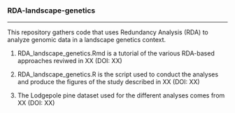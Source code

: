 ### RDA-landscape-genetics
-------------------

This repository gathers code that uses Redundancy Analysis (RDA) to analyze genomic data in a landscape genetics context.

1. RDA_landscape_genetics.Rmd is a tutorial of the various RDA-based approaches reviwed in XX (DOI: XX)

2. RDA_landscape_genetics.R is the script used to conduct the analyses and produce the figures of the study described in XX (DOI: XX)

3. The Lodgepole pine dataset used for the different analyses comes from XX (DOI: XX)